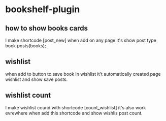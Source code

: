 # bookshelf-plugin

## how to show books cards
I make shortcode [post_new] when add on any page it's show post type book posts(books);

## wishlist
when add to button to save book in wishlist it't automatically created page wishlist and show save posts.

## wishlist count
I make wishlist cound with shortcode [count_wishlist] it's also work evrewhere when add this shortcode and show wishlis post count.
